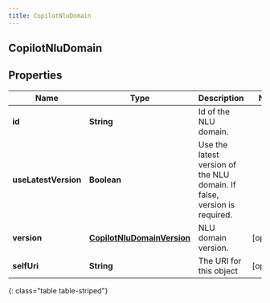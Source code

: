 ```yaml
---
title: CopilotNluDomain
---
```

## CopilotNluDomain


## Properties

| Name | Type | Description | Notes |
| ------------ | ------------- | ------------- | ------------- |
| **id** | <!----><!---->**String**<!----> | Id of the NLU domain. |  |
| **useLatestVersion** | <!----><!---->**Boolean**<!----> | Use the latest version of the NLU domain. If false, version is required. |  |
| **version** | <!----><!---->[**CopilotNluDomainVersion**](CopilotNluDomainVersion.html)<!----> | NLU domain version. |  [optional] |
| **selfUri** | <!----><!---->**String**<!----> | The URI for this object |  [optional] |
{: class="table table-striped"}



